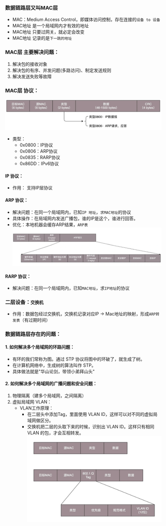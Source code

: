 ### 数据链路层又叫MAC层
* MAC：Medium Access Control，即媒体访问控制，存在连接的`设备 to 设备`
* MAC地址 是一个局域网内才有效的地址
* MAC地址 只要过网关，就必定会改变
* MAC地址 记录的是`下一跳的地址`

### MAC层 主要解决问题：
1. 解决包的接收对象
2. 解决包的有序、并发问题(多路访问)、制定发送规则
3. 解决发送失败等故障

### MAC层 协议：
![Img](./IMG/3.%20数据链路层（二层）.md/img-20240602153243.png)
* 类型：
    * 0x0800：IP协议
    * 0x0806：ARP协议
    * 0x0835：RARP协议
    * 0x86DD：IPv6协议

#### IP 协议：
* 作用： 支持IP层协议

#### ARP 协议：
* 解决问题：在同一个局域网内，已知`IP 地址`，`求MAC地址`的协议
* 具体操作：在局域网内发送广播包，谁的IP是这个，谁进行回答。
* 优化：本地机器会缓存ARP结果，`ARP表`
![Img](./IMG/3.%20数据链路层（二层）.md/img-20240602153225.png)

#### RARP 协议：
* 解决问题：在同一个局域网内，已知`MAC地址`，求`IP地址`的协议

### 二层设备：`交换机`
* 作用：数据包经过交换机，交换机记录对应IP -> Mac地址的映射，形成`ARP转发表`（有过期时间）

### 数据链路层存在的问题：
#### 1. 如何解决多个局域网的环路问题：
* 有环的我们常称为图。通过 STP 协议将图中的环破了，就生成了树。
* 在计算机网络中，生成树的算法叫作 STP。
* 具体做法就是"华山论剑，带领小弟拜山头"

#### 2. 如何解决多个局域网的广播问题和安全问题：
1. 物理隔离（建多个局域网，之间隔离）
2. 虚拟局域网 VLAN：
    * VLAN工作原理：
        * 在二层头中添加Tag，里面使用 VLAN ID，这样可以对不同的虚拟局域网做区分。
        * 交换机把二层的头取下来的时候，识别出 VLAN ID。这样只有相同 VLAN 的包，才会互相转发。
    ![Img](./IMG/3.%20数据链路层（二层）.md/img-20240602153129.png)

